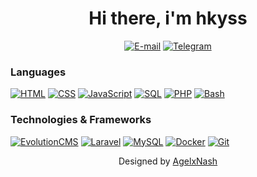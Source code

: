<h1 align="center">Hi there, i'm hkyss</h1>
<p align="center">
    <a href="mailto:hkyss.work@proton.me"><img src="https://img.shields.io/badge/E--mail-hkyss.work@proton.me-blue?logo=gmail&logoColor=white&style=flat-square" alt="E-mail"></a>
    <a href="https://t.me/b3295cb57cef103c376a80bf123e6cd"><img src="https://img.shields.io/badge/Telegram-@b3295cb57cef103c376a80bf123e6cd-blue?logo=gmail&logoColor=white&style=flat-square" alt="Telegram"></a>
</p>

### Languages
[![HTML](https://img.shields.io/badge/html5-black?style=for-the-badge&logo=html5)](https://t.me/b3295cb57cef103c376a80bf123e6cd)
[![CSS](https://img.shields.io/badge/css3-black?style=for-the-badge&logo=css3)](https://t.me/b3295cb57cef103c376a80bf123e6cd)
[![JavaScript](https://img.shields.io/badge/javascript-black?style=for-the-badge&logo=javascript)](https://t.me/b3295cb57cef103c376a80bf123e6cd)
[![SQL](https://img.shields.io/badge/sql-black?style=for-the-badge&logo=mysql)](https://t.me/b3295cb57cef103c376a80bf123e6cd)
[![PHP](https://img.shields.io/badge/php-black?style=for-the-badge&logo=php)](https://t.me/b3295cb57cef103c376a80bf123e6cd)
[![Bash](https://img.shields.io/badge/bash-black?style=for-the-badge&logo=gnu-bash&logoColor=white)](https://t.me/b3295cb57cef103c376a80bf123e6cd)

### Technologies & Frameworks
[![EvolutionCMS](https://img.shields.io/badge/modx-black?style=for-the-badge&logo=modx)](https://t.me/b3295cb57cef103c376a80bf123e6cd)
[![Laravel](https://img.shields.io/badge/laravel-black?style=for-the-badge&logo=laravel)](https://t.me/b3295cb57cef103c376a80bf123e6cd)
[![MySQL](https://img.shields.io/badge/mysql-black?style=for-the-badge&logo=mysql)](https://t.me/b3295cb57cef103c376a80bf123e6cd)
[![Docker](https://img.shields.io/badge/docker-black?style=for-the-badge&logo=rabbitmq)](https://t.me/b3295cb57cef103c376a80bf123e6cd)
[![Git](https://img.shields.io/badge/git-black?style=for-the-badge&logo=rabbitmq)](https://t.me/b3295cb57cef103c376a80bf123e6cd)

<p align="center">
    Designed by <a href="https://github.com/AgelxNash">AgelxNash</a>
</p>
